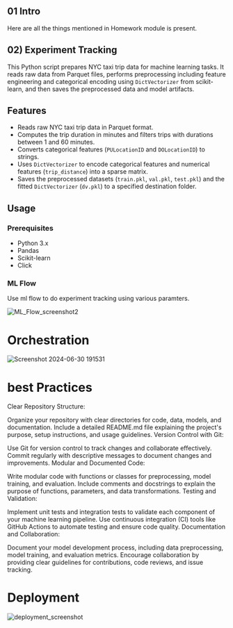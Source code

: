 ## 01 Intro

Here are all the things mentioned in Homework module is present.




## 02) Experiment Tracking

This Python script prepares NYC taxi trip data for machine learning tasks. It reads raw data from Parquet files, performs preprocessing including feature engineering and categorical encoding using `DictVectorizer` from scikit-learn, and then saves the preprocessed data and model artifacts.

## Features

- Reads raw NYC taxi trip data in Parquet format.
- Computes the trip duration in minutes and filters trips with durations between 1 and 60 minutes.
- Converts categorical features (`PULocationID` and `DOLocationID`) to strings.
- Uses `DictVectorizer` to encode categorical features and numerical features (`trip_distance`) into a sparse matrix.
- Saves the preprocessed datasets (`train.pkl`, `val.pkl`, `test.pkl`) and the fitted `DictVectorizer` (`dv.pkl`) to a specified destination folder.

## Usage

### Prerequisites

- Python 3.x
- Pandas
- Scikit-learn
- Click

### ML Flow

Use ml flow to do experiment tracking using various paramters.

![ML_Flow_screenshot2](https://github.com/AkashPatel-1996/practice_repo_zoom_camp/assets/84029971/0c787abb-8fe3-48b7-b4f4-39fa14094e50)




# Orchestration

![Screenshot 2024-06-30 191531](https://github.com/AkashPatel-1996/practice_repo_zoom_camp/assets/84029971/6de1579f-2f12-41ee-a4aa-f72df6ff0211)

# best Practices
Clear Repository Structure:

Organize your repository with clear directories for code, data, models, and documentation.
Include a detailed README.md file explaining the project's purpose, setup instructions, and usage guidelines.
Version Control with Git:

Use Git for version control to track changes and collaborate effectively.
Commit regularly with descriptive messages to document changes and improvements.
Modular and Documented Code:

Write modular code with functions or classes for preprocessing, model training, and evaluation.
Include comments and docstrings to explain the purpose of functions, parameters, and data transformations.
Testing and Validation:

Implement unit tests and integration tests to validate each component of your machine learning pipeline.
Use continuous integration (CI) tools like GitHub Actions to automate testing and ensure code quality.
Documentation and Collaboration:

Document your model development process, including data preprocessing, model training, and evaluation metrics.
Encourage collaboration by providing clear guidelines for contributions, code reviews, and issue tracking.



# Deployment

![deployment_screenshot](https://github.com/AkashPatel-1996/practice_repo_zoom_camp/assets/84029971/5b9af56a-554c-41f1-945a-169031e047c1)


